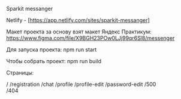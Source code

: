 Sparkit messanger

Netlify - [https://app.netlify.com/sites/sparkit-messanger]

Макет проекта за основу взят макет Яндекс Практикум: https://www.figma.com/file/X9BGH23POw0LJj99qr6Sl8/messenger

Для запуска проекта: 
npm run start

Чтобы собрать проект: 
npm run build

Страницы: 

/ 
/registration 
/chat
/profile
/profile-edit 
/password-edit
/500  
/404